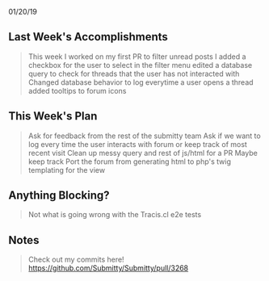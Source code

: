 01/20/19

## Last Week's Accomplishments

> This week I worked on my first PR to filter unread posts
> I added a checkbox for the user to select in the filter menu
> edited a database query to check for threads that the user has not interacted with
> Changed database behavior to log everytime a user opens a thread
> added tooltips to forum icons

## This Week's Plan

> Ask for feedback from the rest of the submitty team
> Ask if we want to log every time the user interacts with forum or keep track of most recent visit
> Clean up messy query and rest of js/html for a PR
> Maybe keep track
> Port the forum from generating html to php's twig templating for the view

## Anything Blocking?

> Not what is going wrong with the Tracis.cl e2e tests

## Notes

> Check out my commits here!  https://github.com/Submitty/Submitty/pull/3268

